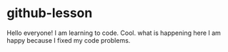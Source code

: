 # github-lesson

Hello everyone! I am learning to code. Cool.
what is happening here
I am happy because I fixed my code problems.
